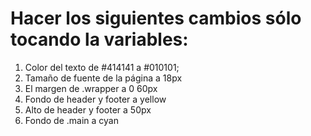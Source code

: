 # Hacer los siguientes cambios sólo tocando la variables:

 1. Color del texto de #414141 a #010101;
 2. Tamaño de fuente de la página a 18px
 3. El margen de .wrapper a 0 60px
 4. Fondo de header y footer a yellow
 5. Alto de header y footer a 50px
 6. Fondo de .main a cyan